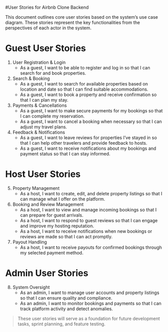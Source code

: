 #User Stories for Airbnb Clone Backend

This document outlines core user stories based on the system’s use case diagram. These stories represent the key functionalities from the perspectives of each actor in the system.

  # Guest User Stories

1. User Registration & Login
   - As a guest, I want to be able to register and log in so that I can search for and book properties.
2. Search & Booking
   - As a guest, I want to search for available properties based on location and date so that I can find suitable accommodations.
   - As a guest, I want to book a property and receive confirmation so that I can plan my stay.
3. Payments & Cancellations
   - As a guest, I want to make secure payments for my bookings so that I can complete my reservation.
   - As a guest, I want to cancel a booking when necessary so that I can adjust my travel plans.
4. Feedback & Notifications
   - As a guest, I want to leave reviews for properties I’ve stayed in so that I can help other travelers and provide feedback to hosts.
   - As a guest, I want to receive notifications about my bookings and payment status so that I can stay informed.

  # Host User Stories
  
5. Property Management
   - As a host, I want to create, edit, and delete property listings so that I can manage what I offer on the platform.
6. Booking and Review Management
   - As a host, I want to view and manage incoming bookings so that I can prepare for guest arrivals.
   - As a host, I want to respond to guest reviews so that I can engage and improve my hosting reputation.
   - As a host, I want to receive notifications when new bookings or reviews are made so that I can act promptly.
7. Payout Handling
   - As a host, I want to receive payouts for confirmed bookings through my selected payment method.

  # Admin User Stories

8. System Oversight
   - As an admin, I want to manage user accounts and property listings so that I can ensure quality and compliance.
   - As an admin, I want to monitor bookings and payments so that I can track platform activity and detect anomalies.

> These user stories will serve as a foundation for future development tasks, sprint planning, and feature testing.


